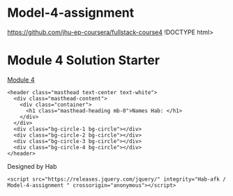 # Model-4-assignment
https://github.com/jhu-ep-coursera/fullstack-course4
!DOCTYPE html>
<html lang="en">
<head>
  <meta charset="UTF-8">
  <meta name="viewport" content="width=device-width, initial-scale=1.0">
  <meta http-equiv="X-UA-Compatible" content="ie=edge">
  <title>Module 4 Solution Starter</title>
  <link rel="stylesheet" href="https://maxcdn.bootstrapcdn.com" integrity="Hab-afk /
  Model-4-assignment" crossorigin="anonymous">
  <link rel="stylesheet" href="style.css">
  <!DOCTYPE html>
  <html>
  <head>
    <meta charset="utf-8">
    <title>Module 4 Solution Starter</title>
    <script>
      var names = []; // DO NOT REMOVE
    </script>
    <script src="bye.js"></script>
    <script src="js"></script>
    <script src="js"></script>
  </head>
  <body>
    <h1>Module 4 Solution Starter</h1>
  </body>
  </html>

</head>
<body>
   <!-- Navigation -->
   <nav class="navbar navbar-expand-lg navbar-dark navbar-custom fixed-top">
      <div class="container">
        <a class="navbar-brand" href="#">Module 4</a>
      </div>
    </nav>

    <header class="masthead text-center text-white">
      <div class="masthead-content">
        <div class="container">
          <h1 class="masthead-heading mb-0">Names Hab: </h1>       
        </div>
      </div>
      <div class="bg-circle-1 bg-circle"></div>
      <div class="bg-circle-2 bg-circle"></div>
      <div class="bg-circle-3 bg-circle"></div>
      <div class="bg-circle-4 bg-circle"></div>
    </header>
 <!-- Footer -->
 <footer class="py-5 bg-black">
    <div class="container">
      <p class="m-0 text-center text-white small">Designed  by Hab </p>
    </div>
    <!-- /.container -->
  </footer>

  <!--   <script src="js/SpeakHello.js"></script>
    <script src="js/SpeakGoodBye.js"></script>-->
    <script src="https://releases.jquery.com/jquery/" integrity="Hab-afk /
    Model-4-assignment " crossorigin="anonymous"></script>
<script src="https://cdnjs.com/libraries/popper.js/1.12.9" integrity="Hab-afk /
Model-4-assignment " crossorigin="anonymous"></script>
<script src="https://maxcdn.bootstrapcdn.com/bootstrap/4.0.0/js/bootstrap.min.js" integrity="Hab-afk /
Model-4-assignment " crossorigin="anonymous"></script>
  <script src="js"></script>
</body>
</html>
